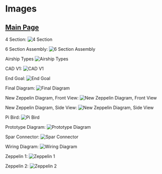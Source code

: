 # Images

## [Main Page](/README.md)

4 Section:
![4 Section](4-Section.png)

6 Section Assembly:
![6 Section Assembly](6-Section-Assembly.png)

Airship Types
![Airship Types](Airship-Types.jpg)

CAD V1:
![CAD V1](CAD-V1.png)

End Goal:
![End Goal](End-Goal.jpg)

Final Diagram:
![Final Diagram](Final-Diagram.png)

New Zeppelin Diagram, Front View:
![New Zeppelin Diagram, Front View](NewZeppelinDiagramFront.png)

New Zeppelin Diagram, Side View:
![New Zeppelin Diagram, Side View](NewZeppelinDiagramSide.png)

Pi Bird:
![Pi Bird](Pi-Bird.png)

Prototype Diagram:
![Prototype Diagram](Protoype-Diagram.png)

Spar Connector:
![Spar Connector](Spar-Connector.png)

Wiring Diagram:
![Wiring Diagram](WiringDiagram.png)

Zeppelin 1:
![Zeppelin 1](Zeppelin-1.png)

Zeppelin 2:
![Zeppelin 2](Zeppelin-2.png)
